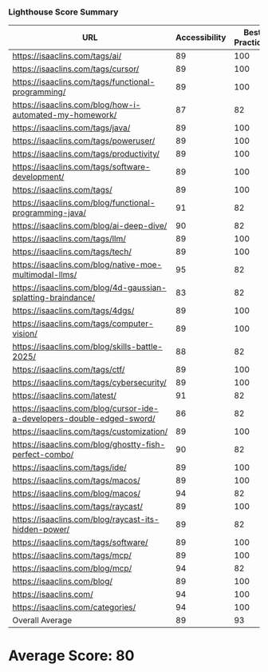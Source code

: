 ### Lighthouse Score Summary
| URL | Accessibility | Best Practices | Performance | SEO |
|-----|---------------|----------------|-------------|-----|
| https://isaaclins.com/tags/ai/ | 89 | 100 | 37 | 90 |
| https://isaaclins.com/tags/cursor/ | 89 | 100 | 47 | 90 |
| https://isaaclins.com/tags/functional-programming/ | 89 | 100 | 47 | 90 |
| https://isaaclins.com/blog/how-i-automated-my-homework/ | 87 | 82 | 34 | 100 |
| https://isaaclins.com/tags/java/ | 89 | 100 | 48 | 90 |
| https://isaaclins.com/tags/poweruser/ | 89 | 100 | 47 | 90 |
| https://isaaclins.com/tags/productivity/ | 89 | 100 | 47 | 90 |
| https://isaaclins.com/tags/software-development/ | 89 | 100 | 48 | 90 |
| https://isaaclins.com/tags/ | 89 | 100 | 47 | 90 |
| https://isaaclins.com/blog/functional-programming-java/ | 91 | 82 | 43 | 100 |
| https://isaaclins.com/blog/ai-deep-dive/ | 90 | 82 | 34 | 100 |
| https://isaaclins.com/tags/llm/ | 89 | 100 | 48 | 90 |
| https://isaaclins.com/tags/tech/ | 89 | 100 | 48 | 90 |
| https://isaaclins.com/blog/native-moe-multimodal-llms/ | 95 | 82 | 40 | 100 |
| https://isaaclins.com/blog/4d-gaussian-splatting-braindance/ | 83 | 82 | 45 | 100 |
| https://isaaclins.com/tags/4dgs/ | 89 | 100 | 48 | 90 |
| https://isaaclins.com/tags/computer-vision/ | 89 | 100 | 47 | 90 |
| https://isaaclins.com/blog/skills-battle-2025/ | 88 | 82 | 46 | 100 |
| https://isaaclins.com/tags/ctf/ | 89 | 100 | 47 | 90 |
| https://isaaclins.com/tags/cybersecurity/ | 89 | 100 | 48 | 90 |
| https://isaaclins.com/latest/ | 91 | 82 | 43 | 100 |
| https://isaaclins.com/blog/cursor-ide-a-developers-double-edged-sword/ | 86 | 82 | 48 | 100 |
| https://isaaclins.com/tags/customization/ | 89 | 100 | 47 | 90 |
| https://isaaclins.com/blog/ghostty-fish-perfect-combo/ | 90 | 82 | 48 | 100 |
| https://isaaclins.com/tags/ide/ | 89 | 100 | 48 | 90 |
| https://isaaclins.com/tags/macos/ | 89 | 100 | 47 | 90 |
| https://isaaclins.com/blog/macos/ | 94 | 82 | 47 | 100 |
| https://isaaclins.com/tags/raycast/ | 89 | 100 | 48 | 90 |
| https://isaaclins.com/blog/raycast-its-hidden-power/ | 89 | 82 | 47 | 100 |
| https://isaaclins.com/tags/software/ | 89 | 100 | 48 | 90 |
| https://isaaclins.com/tags/mcp/ | 89 | 100 | 48 | 90 |
| https://isaaclins.com/blog/mcp/ | 94 | 82 | 47 | 100 |
| https://isaaclins.com/blog/ | 89 | 100 | 48 | 90 |
| https://isaaclins.com/ | 94 | 100 | 48 | 80 |
| https://isaaclins.com/categories/ | 94 | 100 | 48 | 90 |
| Overall Average | 89 | 93 | 45 | 93 |

# Average Score: 80
